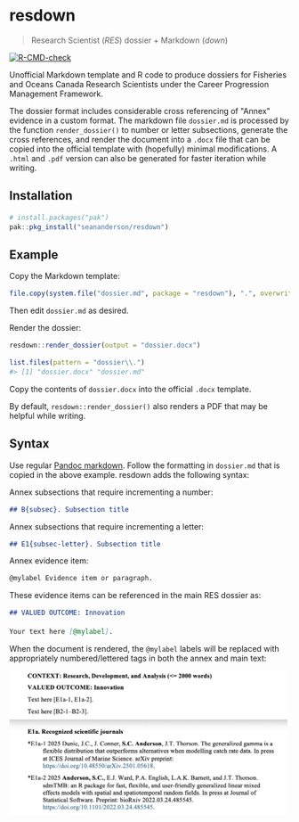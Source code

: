 # resdown

> Research Scientist (*RES*) dossier + Markdown (*down*) 

<!-- badges: start -->
[![R-CMD-check](https://github.com/seananderson/resdown/actions/workflows/R-CMD-check.yaml/badge.svg)](https://github.com/seananderson/resdown/actions/workflows/R-CMD-check.yaml)
<!-- badges: end -->

Unofficial Markdown template and R code to produce dossiers for Fisheries and
Oceans Canada Research Scientists under the Career Progression Management
Framework.

The dossier format includes considerable cross referencing of "Annex" evidence
in a custom format. The markdown file `dossier.md` is processed by the function
`render_dossier()` to number or letter subsections, generate the cross
references, and render the document into a `.docx` file that can be copied into
the official template with (hopefully) minimal modifications. A `.html` and
`.pdf` version can also be generated for faster iteration while writing.

## Installation

```r
# install.packages("pak")
pak::pkg_install("seananderson/resdown")
```

## Example

Copy the Markdown template:

```r
file.copy(system.file("dossier.md", package = "resdown"), ".", overwrite = FALSE)
```

Then edit `dossier.md` as desired.

Render the dossier:

```r
resdown::render_dossier(output = "dossier.docx")
```

```r
list.files(pattern = "dossier\\.")
#> [1] "dossier.docx" "dossier.md"
```

Copy the contents of `dossier.docx` into the official `.docx` template.

By default, `resdown::render_dossier()` also renders a PDF that may be helpful
while writing.

## Syntax

Use regular [Pandoc markdown](https://pandoc.org/MANUAL.html#pandocs-markdown).
Follow the formatting in `dossier.md` that is copied in the above example.
resdown adds the following syntax:

Annex subsections that require incrementing a number:

```md
## B{subsec}. Subsection title
```

Annex subsections that require incrementing a letter:

```md
## E1{subsec-letter}. Subsection title
```

Annex evidence item:

```md
@mylabel Evidence item or paragraph.
```

These evidence items can be referenced in the main RES dossier as:

```md
## VALUED OUTCOME: Innovation

Your text here [@mylabel].
```

When the document is rendered, the `@mylabel` labels will be replaced with
appropriately numbered/lettered tags in both the annex and main text:

<img src="screenshots/screenshot.png" width="500px">
